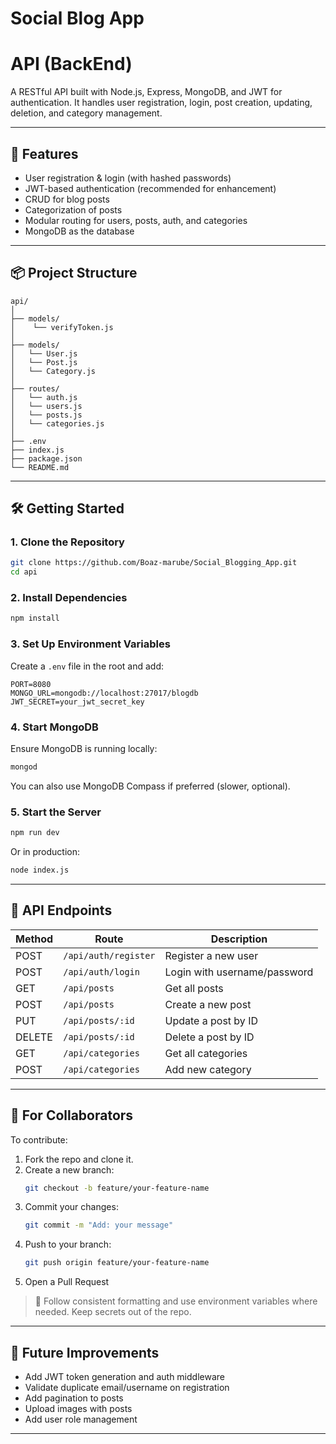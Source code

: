 # Social Blog App

# API (BackEnd)

A RESTful API built with Node.js, Express, MongoDB, and JWT for authentication. It handles user registration, login, post creation, updating, deletion, and category management.

---

## 🚀 Features

- User registration & login (with hashed passwords)
- JWT-based authentication (recommended for enhancement)
- CRUD for blog posts
- Categorization of posts
- Modular routing for users, posts, auth, and categories
- MongoDB as the database

---

## 📦 Project Structure

```
api/
│
├── models/
│    └── verifyToken.js
│
├── models/
│   └── User.js
│   └── Post.js
│   └── Category.js
│
├── routes/
│   └── auth.js
│   └── users.js
│   └── posts.js
│   └── categories.js
│
├── .env
├── index.js
├── package.json
└── README.md
```

---

## 🛠️ Getting Started

### 1. Clone the Repository

```bash
git clone https://github.com/Boaz-marube/Social_Blogging_App.git
cd api
```

### 2. Install Dependencies

```bash
npm install
```

### 3. Set Up Environment Variables

Create a `.env` file in the root and add:

```env
PORT=8080
MONGO_URL=mongodb://localhost:27017/blogdb
JWT_SECRET=your_jwt_secret_key
```


### 4. Start MongoDB

Ensure MongoDB is running locally:

```bash
mongod
```

You can also use MongoDB Compass if preferred (slower, optional).

### 5. Start the Server

```bash
npm run dev
```

Or in production:

```bash
node index.js
```

---

## 🧪 API Endpoints

| Method | Route                  | Description                  |
|--------|------------------------|------------------------------|
| POST   | `/api/auth/register`   | Register a new user          |
| POST   | `/api/auth/login`      | Login with username/password |
| GET    | `/api/posts`           | Get all posts                |
| POST   | `/api/posts`           | Create a new post            |
| PUT    | `/api/posts/:id`       | Update a post by ID          |
| DELETE | `/api/posts/:id`       | Delete a post by ID          |
| GET    | `/api/categories`      | Get all categories           |
| POST   | `/api/categories`      | Add new category             |

---

## 👥 For Collaborators

To contribute:

1. Fork the repo and clone it.
2. Create a new branch:
   ```bash
   git checkout -b feature/your-feature-name
   ```
3. Commit your changes:
   ```bash
   git commit -m "Add: your message"
   ```
4. Push to your branch:
   ```bash
   git push origin feature/your-feature-name
   ```
5. Open a Pull Request

> 📌 Follow consistent formatting and use environment variables where needed. Keep secrets out of the repo.

---


## 🧳 Future Improvements

- Add JWT token generation and auth middleware
- Validate duplicate email/username on registration
- Add pagination to posts
- Upload images with posts
- Add user role management

---
